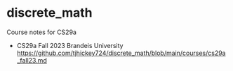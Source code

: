 # discrete_math
Course notes for CS29a

* CS29a Fall 2023 Brandeis University
  https://github.com/tjhickey724/discrete_math/blob/main/courses/cs29a_fall23.md

